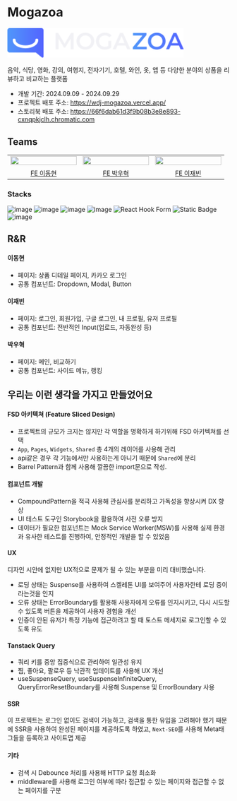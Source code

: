 # Mogazoa
<img src="https://github.com/D5ng/team-mogazoa-sprint/blob/main/public/assets/images/logo.svg" style="width: 400px" />

음악, 식당, 영화, 강의, 여행지, 전자기기, 호텔, 와인, 옷, 앱 등 다양한 분야의 상품을 리뷰하고 비교하는 플랫폼

- 개발 기간: 2024.09.09 - 2024.09.29
- 프로젝트 배포 주소: https://wdj-mogazoa.vercel.app/
- 스토리북 배포 주소: https://66f6dab61d3f9b08b3e8e893-cxnqpkjclh.chromatic.com

## Teams

<table>
  <tbody>
    <tr>
      <td>
        <a href="https://github.com/D5ng">
          <img src="https://avatars.githubusercontent.com/u/121039744?v=4" width="150px" height="15%" style="max-width: 100%;">
        </a>
      </td>
      <td>
        <a href="https://github.com/parkwoohyeok">
          <img src="https://avatars.githubusercontent.com/u/155030236?v=4" width="150px" height="15%" style="max-width: 100%;">
        </a>
      </td>
      <td>
        <a href="https://github.com/JaeBeen95">
          <img src="https://avatars.githubusercontent.com/u/108844881?v=4" width="150px" height="15%" style="max-width: 100%;">
        </a>
      </td>
    </tr>
    <tr>
      <td align="center">
        <a href="https://github.com/parkwoohyeok">
          FE 이동현
        </a>
      </td>
      <td align="center">
        <a href="https://github.com/parkwoohyeok">
          FE 박우혁
        </a>
      </td>
      <td align="center">
        <a href="https://github.com/parkwoohyeok">
          FE 이재빈
        </a>
      </td>
    </tr>
  </tbody>
</table>

### Stacks

![image](https://img.shields.io/badge/next%20js-000000?style=for-the-badge&logo=nextdotjs&logoColor=white)
![image](https://img.shields.io/badge/TypeScript-007ACC?style=for-the-badge&logo=typescript&logoColor=white)
![image](https://img.shields.io/badge/Tailwind_CSS-38B2AC?style=for-the-badge&logo=tailwind-css&logoColor=white)
![image](https://img.shields.io/badge/React_Query-FF4154?style=for-the-badge&logo=ReactQuery&logoColor=white)
![React Hook Form](https://img.shields.io/badge/React%20Hook%20Form-%23EC5990.svg?style=for-the-badge&logo=reacthookform&logoColor=white)
![Static Badge](https://img.shields.io/badge/MSW-%23FF6A33?style=for-the-badge&logo=mockserviceworker&logoColor=white)
![image](https://img.shields.io/badge/storybook-FF4785?style=for-the-badge&logo=storybook&logoColor=white)

## R&R

#### 이동현
- 페이지: 상품 디테일 페이지, 카카오 로그인
- 공통 컴포넌트: Dropdown, Modal, Button

#### 이재빈
- 페이지: 로그인, 회원가입, 구글 로그인, 내 프로필, 유저 프로필
- 공통 컴포넌트: 전반적인 Input(업로드, 자동완성 등)

#### 박우혁
- 페이지: 메인, 비교하기
- 공통 컴포넌트: 사이드 메뉴, 랭킹


## 우리는 이런 생각을 가지고 만들었어요

#### FSD 아키텍쳐 (Feature Sliced Design)

- 프로젝트의 규모가 크지는 않지만 각 역할을 명확하게 하기위해 FSD 아키텍쳐를 선택
- `App`, `Pages`, `Widgets`, `Shared` 총 4개의 레이어를 사용해 관리
- api같은 경우 각 기능에서만 사용하는게 아니기 때문에 `Shared`에 분리
- Barrel Pattern과 함께 사용해 깔끔한 import문으로 작성.

#### 컴포넌트 개발

- CompoundPattern을 적극 사용해 관심사를 분리하고 가독성을 향상시켜 DX 향상
- UI 테스트 도구인 Storybook을 활용하여 사전 오류 방지
- 데이터가 필요한 컴포넌트는 Mock Service Worker(MSW)를 사용해 실제 환경과 유사한 테스트를 진행하여, 안정적인 개발을 할 수 있었음

#### UX
디자인 시안에 없지만 UX적으로 문제가 될 수 있는 부분을 미리 대비했습니다.
- 로딩 상태는 Suspense를 사용하여 스켈레톤 UI를 보여주어 사용자한테 로딩 중이라는것을 인지
- 오류 상태는 ErrorBoundary를 활용해 사용자에게 오류를 인지시키고, 다시 시도할 수 있도록 버튼을 제공하여 사용자 경험을 개선
- 인증이 안된 유저가 특정 기능에 접근하려고 할 때 토스트 메세지로 로그인할 수 있도록 유도

#### Tanstack Query

- 쿼리 키를 중앙 집중식으로 관리하여 일관성 유지
- 찜, 좋아요, 팔로우 등 낙관적 업데이트를 사용해 UX 개선
- useSuspenseQuery, useSuspenseInfiniteQuery, QueryErrorResetBoundary를 사용해 Suspense 및 ErrorBoundary 사용

#### SSR
이 프로젝트는 로그인 없이도 검색이 가능하고, 검색을 통한 유입을 고려해야 했기 때문에 SSR을 사용하여 완성된 페이지를 제공하도록 하였고, `Next-SEO`를 사용해 Meta태그들을 등록하고 사이트맵 제공

#### 기타

- 검색 시 Debounce 처리를 사용해 HTTP 요청 최소화
- middleware를 사용해 로그인 여부에 따라 접근할 수 있는 페이지와 접근할 수 없는 페이지를 구분



